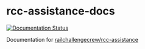 # rcc-assistance-docs
[![Documentation Status](https://readthedocs.org/projects/rcc-assistance-docs/badge/?version=latest)](https://rcc-assistance-docs.readthedocs.io/en/latest/?badge=latest)

Documentation for [railchallengecrew/rcc-assistance](https://github.com/railchallengecrew/rcc-assistance)
